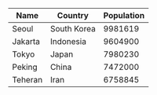| Name | Country | Population |
| --- | --- | --- |
| Seoul | South Korea | 9981619 | 
| Jakarta | Indonesia | 9604900 | 
| Tokyo | Japan | 7980230 | 
| Peking | China | 7472000 | 
| Teheran | Iran | 6758845 | 
